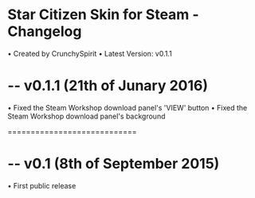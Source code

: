 Star Citizen Skin for Steam - Changelog
=================================
  • Created by CrunchySpirit
  • Latest Version: v0.1.1


-- v0.1.1 (21th of Junary 2016)
=========

  • Fixed the Steam Workshop download panel's 'VIEW' button
  • Fixed the Steam Workshop download panel's background

============================

-- v0.1 (8th of September 2015)
=========

  • First public release

